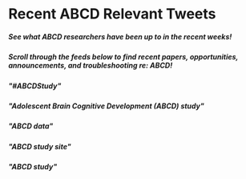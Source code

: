 # Recent ABCD Relevant Tweets

##### See what ABCD researchers have been up to in the recent weeks!

##### Scroll through the feeds below to find recent papers, opportunities, announcements, and troubleshooting re: ABCD!

##### "#ABCDStudy"

<rssapp-wall id="R07fs0IBuSq2MqY0"></rssapp-wall><script src="https://widget.rss.app/v1/wall.js" type="text/javascript" async></script>

##### "Adolescent Brain Cognitive Development (ABCD) study"

<rssapp-wall id="BG5myTtbYTV1Pjuj"></rssapp-wall><script src="https://widget.rss.app/v1/wall.js" type="text/javascript" async></script>

##### "ABCD data"

<rssapp-wall id="rKKAO1LVsUeBO9aY"></rssapp-wall><script src="https://widget.rss.app/v1/wall.js" type="text/javascript" async></script>

##### "ABCD study site"

<rssapp-wall id="NfapvGUH977zEsWK"></rssapp-wall><script src="https://widget.rss.app/v1/wall.js" type="text/javascript" async></script>

##### "ABCD study"

<rssapp-wall id="mdjYNM4GQTLKJFu5"></rssapp-wall><script src="https://widget.rss.app/v1/wall.js" type="text/javascript" async></script>
